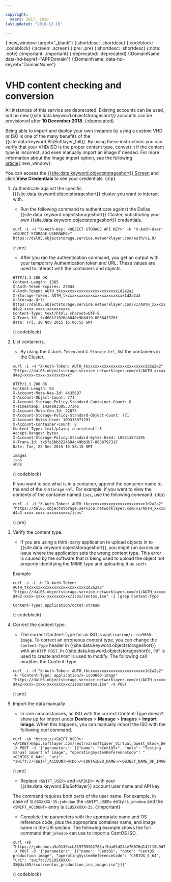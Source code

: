 ```yaml
---

copyright:
  years: 2017, 2018
lastupdated: "2018-12-10"

---
```

{:new_window: target="_blank"}
{:shortdesc: .shortdesc}
{:codeblock: .codeblock}
{:screen: .screen}
{:pre: .pre}
{:shortdesc: .shortdesc}
{:note: .note}
{:important: .important}
{:deprecated: .deprecated}
{:DomainName: data-hd-keyref="APPDomain"}
{:DomainName: data-hd-keyref="DomainName"}


# VHD content checking and conversion

All instances of this service are deprecated. Existing accounts can be used, but no new {{site.data.keyword.objectstorageshort}} accounts can be provisioned after **10 December 2018**.
{:deprecated}

Being able to import and deploy your own instance by using a custom VHD or ISO is one of the many benefits of the {{site.data.keyword.BluSoftlayer_full}}. By using these instructions you can verify that your VHD/ISO is the proper content type, convert it if the content type is incorrect, and even manually import an image if needed. For more information about the Image import option, see the following [article](https://{DomainName}/docs/infrastructure/image-templates/import-image.html){:new_window}.

You can access the [{{site.data.keyword.objectstorageshort}} Screen](interacting-in-portal.html) and click **View Credentials** to see your credentials.
{:tip}

1. Authenticate against the specific [{{site.data.keyword.objectstorageshort}} cluster you want to interact with.
   - Run the following command to authenticate against the Dallas {{site.data.keyword.objectstorageshort}} Cluster, substituting your own {{site.data.keyword.objectstorageshort}} credentials.

   ```
   curl -i -H "X-Auth-Key: <OBJECT STORAGE API KEY>" -H "X-Auth-User: <OBJECT STORAGE USERNAME>" https://dal05.objectstorage.service.networklayer.com/auth/v1.0/
   ```
   {: pre}

   - After you ran the authentication command, you get an output with your temporary Authentication token and URL. These values are used to interact with the containers and objects.

   ```
   HTTP/1.1 200 OK
   Content-Length: 1365
   X-Auth-Token-Expires: 22043
   X-Auth-Token: AUTH_tkcxxxxxxxxxxxxxxxxxxxxxxxx1d2a2a2
   X-Storage-Token: AUTH_tkcxxxxxxxxxxxxxxxxxxxxxxxx1d2a2a2
   X-Storage-Url: https://dal05.objectstorage.service.networklayer.com/v1/AUTH_xxxxxxxx-d4a2-xxxx-xxxx-xxxxxxxxxx
   Content-Type: text/html; charset=UTF-8
   X-Trans-Id: txd681f1026a6040e9b8d19-00564f370f
   Date: Fri, 20 Nov 2015 15:06:55 GMT
   ```
   {: codeblock}

2. List containers.
   - By using the `X-Auth-Token` and `X-Storage-Url`, list the containers in the Cluster.

   ```
   curl -i -H "X-Auth-Token: AUTH_tkcxxxxxxxxxxxxxxxxxxxxxxxx1d2a2a2" "https://dal05.objectstorage.service.networklayer.com/v1/AUTH_xxxxxxxx-d4a2-xxxx-xxxx-xxxxxxxxxx"

   HTTP/1.1 200 OK
   Content-Length: 84
   X-Account-Meta-Nas-Id: 4435697
   X-Account-Object-Count: 771
   X-Account-Storage-Policy-Standard-Container-Count: 8
   X-Timestamp: 1424893395.37346
   X-Account-Meta-Cdn-Id: 22873
   X-Account-Storage-Policy-Standard-Object-Count: 771
   X-Account-Bytes-Used: 109313871291
   X-Account-Container-Count: 8
   Content-Type: text/plain; charset=utf-8
   Accept-Ranges: bytes      
   X-Account-Storage-Policy-Standard-Bytes-Used: 109313871291
   X-Trans-Id: tx5fa5bb3224694c49bb3b7-0056797317
   Date: Tue, 22 Dec 2015 15:58:15 GMT

   images
   isos
   vhds    
   ```
   {: codeblock}

   If you want to see what is in a container, append the container name to the end of the `X-Storage-Url`. For example, if you want to view the contents of the container named `isos`, use the following command.
   {:tip}

   ```
   curl -i -H "X-Auth-Token: AUTH_tkcxxxxxxxxxxxxxxxxxxxxxxxx1d2a2a2" "https://dal05.objectstorage.service.networklayer.com/v1/AUTH_xxxxxxxx-d4a2-xxxx-xxxx-xxxxxxxxxx/isos"
   ```
   {: pre}

3. Verify the content type.
   - If you are using a third-party application to upload objects in to {{site.data.keyword.objectstorageshort}}, you might run across an issue where the application sets the wrong content type. This error is caused by the software that is being used to upload the object not properly identifying the MIME type and uploading it as such.

   Example
   ```
   curl -s -i -H "X-Auth-Token: AUTH_tkcxxxxxxxxxxxxxxxxxxxxxxxx1d2a2a2" "https://dal05.objectstorage.service.networklayer.com/v1/AUTH_xxxxxxxx-d4a2-xxxx-xxxx-xxxxxxxxxx/isos/centos.iso" -I |grep Content-Type

   Content-Type: application/octet-stream
   ```
   {: codeblock}

4. Correct the content type.
   - The correct Content-Type for an ISO is `application/x-iso9660-image`. To correct an erroneous content type, you can change the `Content-Type` header in {{site.data.keyword.objectstorageshort}} with an `HTTP POST`. In {{site.data.keyword.objectstorageshort}}, `PUT` is used to create and `POST` is used to modify. The following call modifies the Content-Type.

   ```
   curl -i -H "X-Auth-Token: AUTH_tkcxxxxxxxxxxxxxxxxxxxxxxxx1d2a2a2" -H "Content-Type: application/x-iso9660-image" "https://dal05.objectstorage.service.networklayer.com/v1/AUTH_xxxxxxxx-d4a2-xxxx-xxxx-xxxxxxxxxx/isos/centos.iso" -X POST
   ```
   {: pre}

5. Import the data manually
   - In rare circumstances, an ISO with the correct Content-Type doesn't show up for import under **Devices** > **Manage** > **Images** > **Import Image**. When this happens, you can manually import the ISO  with the following curl command.

   ```
   curl -sk "https://<SWIFT_USER>:<APIKEY>@api.softlayer.com/rest/v3/SoftLayer_Virtual_Guest_Block_Device_Template_Group/createFromExternalSource.json" -X POST -d '{"parameters": [{"name": "<CentOS>", "note": "Testing manual import of image", "operatingSystemReferenceCode": "<CENTOS_6_64>", "uri": "swift://<SWIFT_ACCOUNT>@<DC>/<CONTAINER_NAME>/<OBJECT_NAME_OF_IMAGE>"}]}'
   ```
   {: pre}

   - Replace `<SWIFT_USER>` and `<APIKEY>` with your {{site.data.keyword.BluSoftlayer}} account user name and API key.

   The command requires both parts of the user name. For example, in case of `SLOSXXXXX-35:johndoe` the `<SWIFT_USER>` entry is `johndoe` and the `<SWIFT_ACCOUNT>` entry is `SLOSXXXXX-35`.
   {:important}

   - Complete the parameters with the appropriate name and OS reference code, plus the appropriate container name, and image name in the URI section.
   The following example shows the full command that `johndoe` can use to import a CentOS ISO.

   ```
   curl -sk "https://johndoe:a5a9139ccb319795362785af5da02d244e76076d142f15b9d7bb95671b83XXXX@api.softlayer.com/rest/v3/SoftLayer_Virtual_Guest_Block_Device_Template_Group/createFromExternalSource.json" -X POST -d '{"parameters": [{"name": "CentOS", "note": "CentOS production image", "operatingSystemReferenceCode": "CENTOS_6_64", "uri": "swift://SLOSXXXXX-35@dal05/isos/centos_production_iso_image.iso"}]}'
   ```
   {: codeblock}
